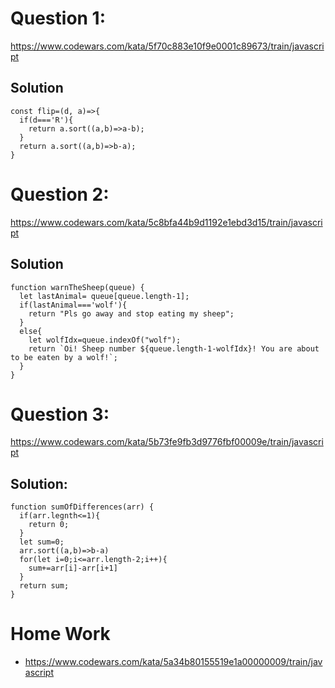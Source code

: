 # Question 1: 
https://www.codewars.com/kata/5f70c883e10f9e0001c89673/train/javascript
## Solution 
```
const flip=(d, a)=>{
  if(d==='R'){
    return a.sort((a,b)=>a-b);
  }
  return a.sort((a,b)=>b-a);
}
```

# Question 2: 
https://www.codewars.com/kata/5c8bfa44b9d1192e1ebd3d15/train/javascript
## Solution
```
function warnTheSheep(queue) {
  let lastAnimal= queue[queue.length-1];
  if(lastAnimal==='wolf'){
    return "Pls go away and stop eating my sheep";
  }
  else{
    let wolfIdx=queue.indexOf("wolf");
    return `Oi! Sheep number ${queue.length-1-wolfIdx}! You are about to be eaten by a wolf!`;
  }
}
```

# Question 3: 
https://www.codewars.com/kata/5b73fe9fb3d9776fbf00009e/train/javascript
## Solution: 
```
function sumOfDifferences(arr) {
  if(arr.legnth<=1){
    return 0;
  }
  let sum=0;
  arr.sort((a,b)=>b-a)
  for(let i=0;i<=arr.length-2;i++){
    sum+=arr[i]-arr[i+1]
  }
  return sum;
}
```
# Home Work
- https://www.codewars.com/kata/5a34b80155519e1a00000009/train/javascript